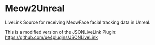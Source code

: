 # Meow2Unreal
LiveLink Source for receiving MeowFace facial tracking data in Unreal.

This is a modified version of the JSONLiveLink Plugin: https://github.com/ue4plugins/JSONLiveLink